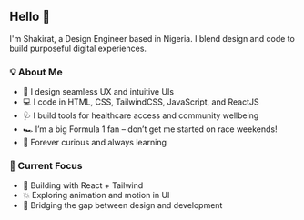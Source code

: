 <!-- Profile Header -->
## Hello 👋
I'm Shakirat, a Design Engineer based in Nigeria.
I blend design and code to build purposeful digital experiences.  

### 💡 About Me

- 🎨 I design seamless UX and intuitive UIs
- 💻 I code in HTML, CSS, TailwindCSS, JavaScript, and ReactJS
- 🩺 I build tools for healthcare access and community wellbeing
- 🏎️ I’m a big Formula 1 fan – don’t get me started on race weekends!
- 🧠 Forever curious and always learning

### 🔭 Current Focus
- 🧩 Building with React + Tailwind
- 💥 Exploring animation and motion in UI
- 🧬 Bridging the gap between design and development

